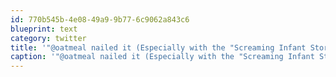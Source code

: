 ```yaml
---
id: 770b545b-4e08-49a9-9b77-6c9062a843c6
blueprint: text
category: twitter
title: '"@oatmeal nailed it (Especially with the "Screaming Infant Storage Kennel" )theoatmeal.com/comics/airplan…'
caption: '"@oatmeal nailed it (Especially with the "Screaming Infant Storage Kennel" )<a href="http://theoatmeal.com/comics/airplane_layout" title="http://theoatmeal.com/comics/airplane_layout" class="link link_untco">theoatmeal.com/comics/airplan…</a>'
---
```

